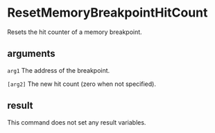 # ResetMemoryBreakpointHitCount

Resets the hit counter of a memory breakpoint.

## arguments

`arg1` The address of the breakpoint.

`[arg2]` The new hit count (zero when not specified).

## result

This command does not set any result variables.
